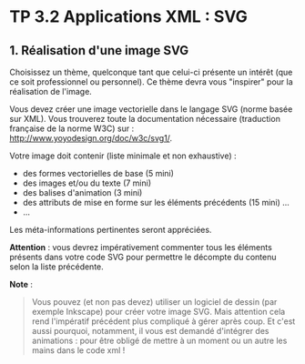 # TP 3.2 Applications XML : SVG

## 1. Réalisation d'une image SVG
   
Choisissez un thème, quelconque tant que celui-ci présente un intérêt (que ce soit professionnel ou personnel). Ce thème devra vous "inspirer" pour la réalisation de l'image.

Vous devez créer une image vectorielle dans le langage SVG (norme basée sur XML). 
Vous trouverez toute la documentation nécessaire (traduction française de la norme W3C) sur : http://www.yoyodesign.org/doc/w3c/svg1/.

Votre image doit contenir (liste minimale et non exhaustive) :

- des formes vectorielles de base (5 mini)
- des images et/ou du texte (7 mini)
- des balises d'animation (3 mini)
- des attributs de mise en forme sur les éléments précédents (15 mini) ...
- ...

Les méta-informations pertinentes seront appréciées.

**Attention** : vous devrez impérativement commenter tous les éléments présents dans votre code SVG pour permettre le décompte du contenu selon la liste précédente.

**Note** : 
> Vous pouvez (et non pas devez) utiliser un logiciel de dessin (par exemple Inkscape) 
> pour créer votre image SVG. Mais attention cela rend l'impératif précédent plus compliqué 
> à gérer après coup. Et c'est aussi pourquoi, notamment, il vous est demandé d'intégrer des animations : 
> pour être obligé de mettre à un moment ou un autre les mains dans le code xml !

